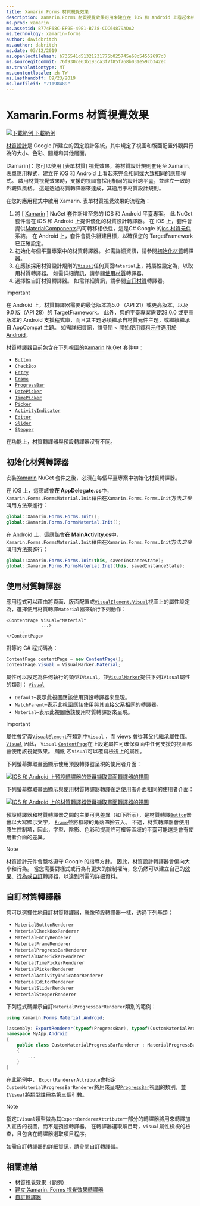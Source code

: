 ```yaml
---
title: Xamarin.Forms 材質視覺效果
description: Xamarin.Forms 材質視覺效果可用來建立在 iOS 和 Android 上看起來相同或絕大部分都相同的 Xamarin.Forms 應用程式。
ms.prod: xamarin
ms.assetid: B774F68C-EF9E-49E1-B738-CDC64879ADA2
ms.technology: xamarin-forms
author: davidbritch
ms.author: dabritch
ms.date: 03/12/2019
ms.openlocfilehash: b735541d51321231775b025745e68c54552697d3
ms.sourcegitcommit: 76f930ce63b193ca3f7f85f768b031e59cb342ec
ms.translationtype: MT
ms.contentlocale: zh-TW
ms.lasthandoff: 09/23/2019
ms.locfileid: "71198489"
---
```

# <a name="xamarinforms-material-visual"></a>Xamarin.Forms 材質視覺效果

[![下載範例](~/media/shared/download.png) 下載範例](https://docs.microsoft.com/samples/xamarin/xamarin-forms-samples/userinterface-visualdemos)

[材質設計](https://material.io)是 Google 所建立的固定設計系統，其中規定了視圖和版面配置外觀與行為的大小、色彩、間距和其他層面。

[Xamarin]：您可以使用 [表單材質] 視覺效果，將材質設計規則套用至 Xamarin。表單應用程式，建立在 iOS 和 Android 上看起來完全相同或大致相同的應用程式。 啟用材質視覺效果時，支援的視圖會採用相同的設計跨平臺，並建立一致的外觀與風格。 這是透過材質轉譯器來達成，其適用于材質設計規則。

在您的應用程式中啟用 Xamarin. 表單材質視覺效果的流程為：

1. 將 [ [Xamarin](https://www.nuget.org/packages/Xamarin.Forms.Visual.Material/) ] NuGet 套件新增至您的 IOS 和 Android 平臺專案。 此 NuGet 套件會在 iOS 和 Android 上提供優化的材質設計轉譯器。 在 iOS 上，套件會提供[MaterialComponents](https://www.nuget.org/packages/Xamarin.iOS.MaterialComponents)的可轉移相依性，這是C# Google 的[ios 材質元件](https://material.io/develop/ios/)系結。 在 Android 上，套件會提供組建目標，以確保您的 TargetFramework 已正確設定。
1. 初始化每個平臺專案中的材質轉譯器。 如需詳細資訊，請參閱[初始化材質](#initialize-material-renderers)轉譯器。
1. 在應該採用材質設計規則的[`Visual`](xref:Xamarin.Forms.VisualElement.Visual)任何頁面`Material`上，將屬性設定為，以取用材質轉譯器。 如需詳細資訊，請參閱[使用材質](#consume-material-renderers)轉譯器。
1. 選擇性自訂材質轉譯器。 如需詳細資訊，請參閱[自訂材質](#customize-material-renderers)轉譯器。

> [!IMPORTANT]
> 在 Android 上，材質轉譯器需要的最低版本為5.0 （API 21）或更高版本，以及9.0 版（API 28）的 TargetFramework。 此外，您的平臺專案需要28.0.0 或更高版本的 Android 支援程式庫，而且其主題必須繼承自材質元件主題，或繼續繼承自 AppCompat 主題。 如需詳細資訊，請參閱 <<c0> [ 開始使用資料元件適用於 Android](https://github.com/material-components/material-components-android/blob/master/docs/getting-started.md)。

材質轉譯器目前包含在下列視圖的[Xamarin](https://www.nuget.org/packages/Xamarin.Forms.Visual.Material/) NuGet 套件中：

- [`Button`](xref:Xamarin.Forms.Button)
- `CheckBox`
- [`Entry`](xref:Xamarin.Forms.Entry)
- [`Frame`](xref:Xamarin.Forms.Frame)
- [`ProgressBar`](xref:Xamarin.Forms.ProgressBar)
- [`DatePicker`](xref:Xamarin.Forms.DatePicker)
- [`TimePicker`](xref:Xamarin.Forms.TimePicker)
- [`Picker`](xref:Xamarin.Forms.Picker)
- [`ActivityIndicator`](xref:Xamarin.Forms.ActivityIndicator)
- [`Editor`](xref:Xamarin.Forms.Editor)
- [`Slider`](xref:Xamarin.Forms.Slider)
- [`Stepper`](xref:Xamarin.Forms.Stepper)

在功能上，材質轉譯器與預設轉譯器沒有不同。

## <a name="initialize-material-renderers"></a>初始化材質轉譯器

安裝[Xamarin](https://www.nuget.org/packages/Xamarin.Forms.Visual.Material/) NuGet 套件之後，必須在每個平臺專案中初始化材質轉譯器。

在 iOS 上，這應該會**在 AppDelegate.cs**中， `Xamarin.Forms.FormsMaterial.Init`藉由在`Xamarin.Forms.Forms.Init`方法*之後*叫用方法來進行：

```csharp
global::Xamarin.Forms.Forms.Init();
global::Xamarin.Forms.FormsMaterial.Init();
```

在 Android 上，這應該會**在 MainActivity.cs**中， `Xamarin.Forms.FormsMaterial.Init`藉由在`Xamarin.Forms.Forms.Init`方法*之後*叫用方法來進行：

```csharp
global::Xamarin.Forms.Forms.Init(this, savedInstanceState);
global::Xamarin.Forms.FormsMaterial.Init(this, savedInstanceState);
```

## <a name="consume-material-renderers"></a>使用材質轉譯器

應用程式可以藉由將頁面、版面配置或[`VisualElement.Visual`](xref:Xamarin.Forms.VisualElement.Visual)視圖上的屬性設定為，選擇使用材質轉譯`Material`器來執行下列動作：

```xaml
<ContentPage Visual="Material"
             ...>
    ...
</ContentPage>
```

對等的 C# 程式碼為：

```csharp
ContentPage contentPage = new ContentPage();
contentPage.Visual = VisualMarker.Material;
```

屬性可以設定為任何執行的類型`IVisual`，並[`VisualMarker`](xref:Xamarin.Forms.VisualMarker)提供下列`IVisual`屬性的類別： [`Visual`](xref:Xamarin.Forms.VisualElement.Visual)

- `Default`–表示此視圖應該使用預設轉譯器來呈現。
- `MatchParent`–表示此視圖應該使用與其直接父系相同的轉譯器。
- `Material`–表示此視圖應該使用材質轉譯器來呈現。

> [!IMPORTANT]
> 屬性會定義[`VisualElement`](xref:Xamarin.Forms.VisualElement)在類別中`Visual` ，而 views 會從其父代繼承屬性值。 [`Visual`](xref:Xamarin.Forms.VisualElement.Visual) 因此， `Visual` [`ContentPage`](xref:Xamarin.Forms.ContentPage)在上設定屬性可確保頁面中任何支援的視圖都會使用該視覺效果。 颾魤 ㄛ`Visual`可以覆寫檢視上的屬性。

下列螢幕擷取畫面顯示使用預設轉譯器呈現的使用者介面：

[![IOS 和 Android 上預設轉譯器的螢幕擷取畫面](material-visual-images/default-renderers.png "使用預設")轉譯器的視圖](material-visual-images/default-renderers-large.png#lightbox)

下列螢幕擷取畫面顯示與使用材質轉譯器轉譯後之使用者介面相同的使用者介面：

[![IOS 和 Android 上的材質轉譯器螢幕擷取畫面](material-visual-images/material-renderers.png "使用材質")轉譯器的視圖](material-visual-images/material-renderers-large.png#lightbox)

預設轉譯器和材質轉譯器之間的主要可見差異（如下所示），是材質轉譯[`Button`](xref:Xamarin.Forms.Button)器會以大寫顯示文字， [`Frame`](xref:Xamarin.Forms.Frame)並將框線的角落四捨五入。 不過，材質轉譯器會使用原生控制項，因此，字型、陰影、色彩和提高許可權等區域的平臺可能還是會有使用者介面的差異。

> [!NOTE]
> 材質設計元件會嚴格遵守 Google 的指導方針。 因此，材質設計轉譯器會偏向大小和行為。 當您需要對樣式或行為有更大的控制權時，您仍然可以建立自己的[效果](~/xamarin-forms/app-fundamentals/effects/index.md)、[行為](~/xamarin-forms/app-fundamentals/behaviors/index.md)或[自訂](~/xamarin-forms/app-fundamentals/custom-renderer/index.md)轉譯器，以達到所需的詳細資料。

## <a name="customize-material-renderers"></a>自訂材質轉譯器

您可以選擇性地自訂材質轉譯器，就像預設轉譯器一樣，透過下列基類：

- `MaterialButtonRenderer`
- `MaterialCheckBoxRenderer`
- `MaterialEntryRenderer`
- `MaterialFrameRenderer`
- `MaterialProgressBarRenderer`
- `MaterialDatePickerRenderer`
- `MaterialTimePickerRenderer`
- `MaterialPickerRenderer`
- `MaterialActivityIndicatorRenderer`
- `MaterialEditorRenderer`
- `MaterialSliderRenderer`
- `MaterialStepperRenderer`

下列程式碼顯示自訂`MaterialProgressBarRenderer`類別的範例：

```csharp
using Xamarin.Forms.Material.Android;

[assembly: ExportRenderer(typeof(ProgressBar), typeof(CustomMaterialProgressBarRenderer), new[] { typeof(VisualMarker.MaterialVisual) })]
namespace MyApp.Android
{
    public class CustomMaterialProgressBarRenderer : MaterialProgressBarRenderer
    {
        ...
    }
}
```

在此範例中， `ExportRendererAttribute`會指定`CustomMaterialProgressBarRenderer`將用來呈現[`ProgressBar`](xref:Xamarin.Forms.ProgressBar)視圖的類別，並`IVisual`將類型註冊為第三個引數。

> [!NOTE]
> 指定`IVisual`類型做為其`ExportRendererAttribute`一部分的轉譯器將用來轉譯加入宣告的視圖，而不是預設轉譯器。 在轉譯器選取項目時，`Visual`屬性檢視的檢查，且包含在轉譯器選取項目程序。

如需自訂轉譯器的詳細資訊，請參閱[自訂](~/xamarin-forms/app-fundamentals/custom-renderer/index.md)轉譯器。

## <a name="related-links"></a>相關連結

- [材質視覺效果（範例）](https://docs.microsoft.com/samples/xamarin/xamarin-forms-samples/userinterface-visualdemos)
- [建立 Xamarin. Forms 視覺效果轉譯器](create.md)
- [自訂轉譯器](~/xamarin-forms/app-fundamentals/custom-renderer/index.md)
